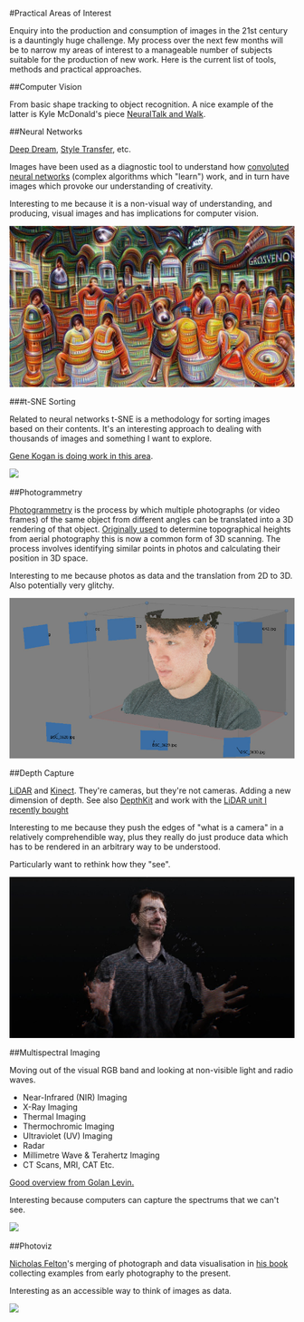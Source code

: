 #Practical Areas of Interest

Enquiry into the production and consumption of images in the 21st century is a dauntingly huge challenge. My process over the next few months will be to narrow my areas of interest to a manageable number of subjects suitable for the production of new work. Here is the current list of tools, methods and practical approaches. 

##Computer Vision

From basic shape tracking to object recognition. A nice example of the latter is Kyle McDonald's piece [NeuralTalk and Walk](https://vimeo.com/146492001).

##Neural Networks

[Deep Dream](http://deepdreamgenerator.com), [Style Transfer](https://frankzliu.com/artistic-style-transfer/), etc. 


Images have been used as a diagnostic tool to understand how [convoluted neural networks](https://en.wikipedia.org/wiki/Convolutional_neural_network) (complex algorithms which "learn") work, and in turn have images which provoke our understanding of creativity. 

Interesting to me because it is a non-visual way of understanding, and producing, visual images and has implications for computer vision. 

[![](https://raw.githubusercontent.com/peteash10/2017-body-of-work/master/images/19464303785_407a74729b_o.jpg)](https://www.flickr.com/photos/peteashton/19464303785/in/album-72157655112413070/)

###t-SNE Sorting

Related to neural networks t-SNE is a methodology for sorting images based on their contents. It's an interesting approach to dealing with thousands of images and something I want to explore. 

[Gene Kogan is doing work in this area](https://github.com/genekogan/ofxTSNE).

![](https://camo.githubusercontent.com/d1de97e95b13b6349e6ad94933e4897d96de4d09/68747470733a2f2f63322e737461746963666c69636b722e636f6d2f322f313531312f32343837333234333931355f646435323230653431635f6b2e6a7067)



##Photogrammetry

[Photogrammetry](https://en.wikipedia.org/wiki/Photogrammetry) is the process by which multiple photographs (or video frames) of the same object from different angles can be translated into a 3D rendering of that object. [Originally used](https://github.com/golanlevin/ExperimentalCapture/blob/master/docs/Photogrammetry-and-3D-scanning.md) to determine topographical heights from aerial photography this is now a common form of 3D scanning. The process involves identifying similar points in photos and calculating their position in 3D space. 

Interesting to me because photos as data and the translation from 2D to 3D. Also potentially very glitchy.

![](https://raw.githubusercontent.com/peteash10/2017-body-of-work/master/images/Photogrammetry.jpg)

##Depth Capture

[LiDAR](https://en.wikipedia.org/wiki/Lidar) and [Kinect](https://en.wikipedia.org/wiki/Kinect). They're cameras, but they're not cameras. Adding a new dimension of depth. See also [DepthKit](http://www.depthkit.tv) and work with the [LiDAR unit I recently bought](https://github.com/golanlevin/ExperimentalCapture/tree/master/students/benjamin/project3)

Interesting to me because they push the edges of "what is a camera" in a relatively comprehendible way, plus they really do just produce data which has to be rendered in an arbitrary way to be understood. 

Particularly want to rethink how they "see". 

![](https://raw.githubusercontent.com/peteash10/2017-body-of-work/master/images/clouds_doc.jpeg)

##Multispectral Imaging

Moving out of the visual RGB band and looking at non-visible light and radio waves.

* Near-Infrared (NIR) Imaging
* X-Ray Imaging
* Thermal Imaging
* Thermochromic Imaging
* Ultraviolet (UV) Imaging
* Radar
* Millimetre Wave & Terahertz Imaging
* CT Scans, MRI, CAT Etc.

[Good overview from Golan Levin.](https://github.com/golanlevin/ExperimentalCapture/blob/master/docs/hyperspectral.md)

Interesting because computers can capture the spectrums that we can't see.

[![](https://camo.githubusercontent.com/9fdf8382cf62cd24735ab4de53599a1f927ed614/687474703a2f2f73746f706f63736d6172746d65746572732e636f6d2f75706c6f6164732f332f352f312f362f333531363538302f373933343337305f6f7269672e6a7067)](https://camo.githubusercontent.com/9fdf8382cf62cd24735ab4de53599a1f927ed614/687474703a2f2f73746f706f63736d6172746d65746572732e636f6d2f75706c6f6164732f332f352f312f362f333531363538302f373933343337305f6f7269672e6a7067)

##Photoviz

[Nicholas Felton](http://feltron.com)'s merging of photograph and data visualisation in [his book](http://feltron.com/PhotoViz.html) collecting examples from early photography to the present. 

Interesting as an accessible way to think of images as data. 

![](http://feltron.com/images/PhotoViz/thumb_01.jpg)